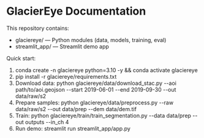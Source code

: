# GlacierEye Documentation

This repository contains:
- glaciereye/ — Python modules (data, models, training, eval)
- streamlit_app/ — Streamlit demo app

Quick start:
1. conda create -n glaciereye python=3.10 -y && conda activate glaciereye
2. pip install -r glaciereye/requirements.txt
3. Download data: python glaciereye/data/download_stac.py --aoi path/to/aoi.geojson --start 2019-06-01 --end 2019-09-30 --out data/raw/s2
4. Prepare samples: python glaciereye/data/preprocess.py --raw data/raw/s2 --out data/prep --dem data/dem.tif
5. Train: python glaciereye/train/train_segmentation.py --data data/prep --out outputs --in_ch 4
6. Run demo: streamlit run streamlit_app/app.py
